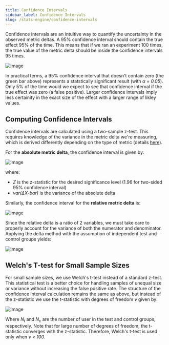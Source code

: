 ```yaml
---
title: Confidence Intervals
sidebar_label: Confidence Intervals
slug: /stats-engine/confidence-intervals
---
```


Confidence intervals are an intuitive way to quantify the uncertainty in the observed metric deltas.  A 95% confidence interval should contain the true effect 95% of the time.  This means that if we ran an experiment 100 times, the true value of the metric delta should be inside the confidence intervals 95 times.  

![image](https://user-images.githubusercontent.com/90343952/168382034-73afed14-d9f5-42cb-ade1-034526002a0b.png)

In practical terms, a 95% confidence interval that doesn't contain zero (the green bar above) represents a statstically significant result (with *&alpha; = 0.05*). Only 5% of the time would we expect to see that confidence interval if the true effect was zero (a false positive).  Larger confidence intervals imply less certainity in the exact size of the effect with a larger range of likley values.  

## Computing Confidence Intervals

Confidence intervals are calculated using a two-sample z-test.  This requires knowledge of the variance in the metric delta we're measuring, which is derived differently depending on the type of metric (details [here](https://docs.statsig.com/stats-engine/variance)).    

For the **absolute metric delta**, the confidence interval is given by:

![image](https://user-images.githubusercontent.com/90343952/167956443-c0ac7088-4c15-4180-a942-d16e52895e3c.png)

where: 
* *Z* is the z-statistic for the desired significance level (1.96 for two-sided 95% confidence interval)
* *var(&Delta;X-bar)* is the variance of the absolute delta

Similarly, the confidence interval for the **relative metric delta** is:

![image](https://user-images.githubusercontent.com/90343952/167956640-ecad04ad-18d5-4231-a031-b3ca0d90460a.png)

Since the relative delta is a ratio of 2 variables, we must take care to properly account for the variance of both the numerator and denominator.  Applying the delta method with the assumption of independent test and control groups yields:

![image](https://user-images.githubusercontent.com/90343952/167956897-915afe53-e6b9-47dc-8a07-dcbe499cfe27.png)


## Welch's T-test for Small Sample Sizes

For small sample sizes, we use Welch's t-test instead of a standard z-test.  This statistical test is a better choice for handling samples of unequal size or variance without increasing the false positive rate.  The structure of the confidence interval calculation remains the same as above, but instead of the z-statistic we use the t-statistic with degrees of freedom *&nu;* given by:

![image](https://user-images.githubusercontent.com/90343952/167957056-c661b667-fca7-48de-9064-e007c9d40825.png)

Where *N<sub>t</sub>* and *N<sub>c</sub>* are the number of user in the test and control groups, respectively.  Note that for large number of degrees of freedom, the t-statistic converges with the z-statistic.  Therefore, Welch's t-test is used only when *&nu; < 100*.
